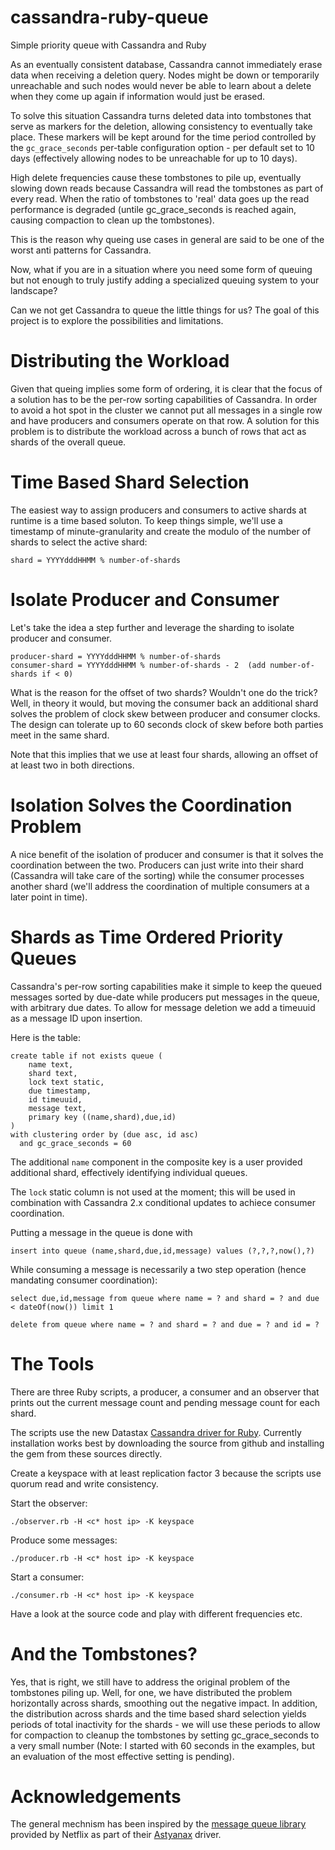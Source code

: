 cassandra-ruby-queue
====================

Simple priority queue with Cassandra and Ruby

As an eventually consistent database, Cassandra cannot immediately erase
data when receiving a deletion query. Nodes might be down or temporarily
unreachable and such nodes would never be able to learn about a delete
when they come up again if information would just be erased.

To solve this situation Cassandra turns deleted data into tombstones that
serve as markers for the deletion, allowing consistency to eventually
take place. These markers will be kept around for the time period
controlled by the `gc_grace_seconds` per-table configuration option - 
per default set to 10 days (effectively allowing nodes to be 
unreachable for up to 10 days).

High delete frequencies cause these tombstones to pile up, eventually
slowing down reads because Cassandra will read the tombstones as part
of every read. When the ratio of tombstones to 'real' data goes up the
read performance is degraded (untile gc_grace_seconds is reached again,
causing compaction to clean up the tombstones).

This is the reason why queing use cases in general are said to be one of
the worst anti patterns for Cassandra.

Now, what if you are in a situation where you need some form of queuing
but not enough to truly justify adding a specialized queuing system to your
landscape?

Can we not get Cassandra to queue the little things for us? The goal of
this project is to explore the possibilities and limitations.

# Distributing the Workload

Given that queing implies some form of ordering, it is clear that the
focus of a solution has to be the per-row sorting capabilities of
Cassandra. In order to avoid a hot spot in the cluster we cannot
put all messages in a single row and have producers and consumers
operate on that row. A solution for this problem is to distribute
the workload across a bunch of rows that act as shards of the
overall queue.

# Time Based Shard Selection

The easiest way to assign producers and consumers to active shards
at runtime is a time based soluton. To keep things simple, we'll
use a timestamp of minute-granularity and create the modulo of
the number of shards to select the active shard:

    shard = YYYYdddHHMM % number-of-shards

# Isolate Producer and Consumer

Let's take the idea a step further and leverage the sharding to
isolate producer and consumer.

    producer-shard = YYYYdddHHMM % number-of-shards
    consumer-shard = YYYYdddHHMM % number-of-shards - 2  (add number-of-shards if < 0)

What is the reason for the offset of two shards? Wouldn't one do the trick?
Well, in theory it would, but moving the consumer back an additional shard
solves the problem of clock skew between producer and consumer clocks. The
design can tolerate up to 60 seconds clock of skew before both parties meet
in the same shard.

Note that this implies that we use at least four shards, allowing an offset
of at least two in both directions.

# Isolation Solves the Coordination Problem

A nice benefit of the isolation of producer and consumer is that it solves
the coordination between the two. Producers can just write into their
shard (Cassandra will take care of the sorting) while the consumer processes
another shard (we'll address the coordination of multiple consumers
at a later point in time).

# Shards as Time Ordered Priority Queues

Cassandra's per-row sorting capabilities make it simple to keep the queued
messages sorted by due-date while producers put messages in the queue, with
arbitrary due dates. To allow for message deletion we add a timeuuid as
a message ID upon insertion.

Here is the table:

    create table if not exists queue (
        name text,
        shard text,
        lock text static,
        due timestamp,
        id timeuuid,
        message text,
        primary key ((name,shard),due,id)
    )
    with clustering order by (due asc, id asc)
      and gc_grace_seconds = 60


The additional `name` component in the composite key is a user provided
additional shard, effectively identifying individual queues.

The `lock` static column is not used at the moment; this will be used
in combination with Cassandra 2.x conditional updates to achiece
consumer coordination.

Putting a message in the queue is done with

    insert into queue (name,shard,due,id,message) values (?,?,?,now(),?)

While consuming a message is necessarily a two step operation (hence
mandating consumer coordination):

    select due,id,message from queue where name = ? and shard = ? and due < dateOf(now()) limit 1
    
    delete from queue where name = ? and shard = ? and due = ? and id = ?

# The Tools

There are three Ruby scripts, a producer, a consumer and an observer that prints
out the current message count and pending message count for each shard.

The scripts use the new Datastax
[Cassandra driver for Ruby](https://github.com/datastax/ruby-driver).
Currently installation works best by downloading the source from github and
installing the gem from these sources directly.

Create a keyspace with at least replication factor 3 because the scripts use
quorum read and write consistency.

Start the observer:

    ./observer.rb -H <c* host ip> -K keyspace

Produce some messages:

    ./producer.rb -H <c* host ip> -K keyspace

Start a consumer:

    ./consumer.rb -H <c* host ip> -K keyspace

Have a look at the source code and play with different frequencies
etc.


# And the Tombstones?

Yes, that is right, we still have to address the original problem of the
 tombstones piling up. Well, for one, we have distributed the problem
horizontally across shards, smoothing out the negative impact. In
addition, the distribution across shards and the time based shard selection
yields periods of total inactivity for the shards - we will use these
periods to allow for compaction to cleanup the tombstones by setting
gc_grace_seconds to a very small number (Note: I started with 60 seconds
in the examples, but an evaluation of the most effective setting is pending).


 
# Acknowledgements

The general mechnism has been inspired by the
[message queue library](https://github.com/Netflix/astyanax/wiki/Message-Queue)
provided by Netflix as part of their [Astyanax](https://github.com/Netflix/astyanax) driver.

